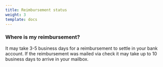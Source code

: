 ```yaml
---
title: Reimbursement status
weight: 3
template: docs
---
```


### Where is my reimbursement? 

It may take 3-5 business days for a reimbursement to settle in your bank account. If the reimbursement was mailed via check it may take up to 10 business days to arrive in your mailbox.
